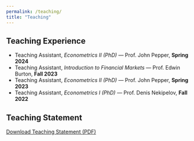 ```yaml
---
permalink: /teaching/
title: "Teaching"
---
```


## Teaching Experience

- Teaching Assistant, *Econometrics II (PhD)* — Prof. John Pepper, **Spring 2024**
- Teaching Assistant, *Introduction to Financial Markets* — Prof. Edwin Burton, **Fall 2023**
- Teaching Assistant, *Econometrics II (PhD)* — Prof. John Pepper, **Spring 2023**
- Teaching Assistant, *Econometrics I (PhD)* — Prof. Denis Nekipelov, **Fall 2022**

## Teaching Statement

[Download Teaching Statement (PDF)](../files/Anderson_TeachingStatement(June2025).pdf)
